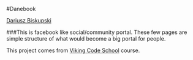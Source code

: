 #Danebook

[Dariusz Biskupski](https://github.com/Visiona/assignment_danebook_goes_live)

###This is facebook like social/community portal. These few pages are simple structure of what would become a big portal for people.

This project comes from [Viking Code School](http://vikingcodeschool.com) course.